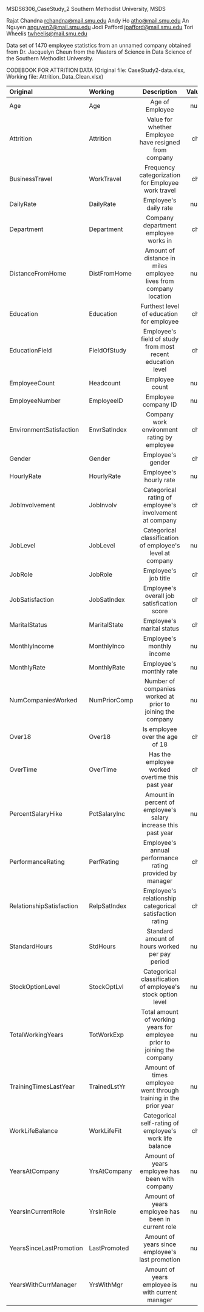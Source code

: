 MSDS6306_CaseStudy_2
Southern Methodist University, MSDS

Rajat Chandna rchandna@mail.smu.edu
Andy Ho atho@mail.smu.edu
An Nguyen anguyen2@mail.smu.edu
Jodi Pafford jpafford@mail.smu.edu
Tori Wheelis twheelis@mail.smu.edu

Data set of 1470 employee statistics from an unnamed company obtained from Dr. Jacquelyn Cheun from the Masters of Science in Data Science of the Southern Methodist University.

CODEBOOK FOR ATTRITION DATA
(Original file: CaseStudy2-data.xlsx, Working file: Attrition_Data_Clean.xlsx)

|Original|Working|Description|Values|
|:-|:-|:-:|:-:|
|Age|Age|Age of Employee|num|
|Attrition|Attrition|Value for whether Employee have resigned from company|chr|
|BusinessTravel|WorkTravel|Frequency categorization for Employee work travel|chr|
|DailyRate|DailyRate|Employee's daily rate|num|
|Department|Department|Company department employee works in|chr|
|DistanceFromHome|DistFromHome|Amount of distance in miles employee lives from company location|num|
|Education|Education|Furthest level of education for employee|chr|
|EducationField|FieldOfStudy|Employee's field of study from most recent education level|chr|
|EmployeeCount|Headcount|Employee count|num|
|EmployeeNumber|EmployeeID|Employee company ID|num|
|EnvironmentSatisfaction|EnvrSatIndex|Company work environment rating by employee|chr|
|Gender|Gender|Employee's gender|chr|
|HourlyRate|HourlyRate|Employee's hourly rate|num|
|JobInvolvement|JobInvolv|Categorical rating of employee's involvement at company|chr|
|JobLevel|JobLevel|Categorical classification of employee's level at company|num|
|JobRole|JobRole|Employee's job title|chr|
|JobSatisfaction|JobSatIndex|Employee's overall job satisfication score|chr|
|MaritalStatus|MaritalState|Employee's marital status|chr|
|MonthlyIncome|MonthlyInco|Employee's monthly income|num|
|MonthlyRate|MonthlyRate|Employee's monthly rate|num|
|NumCompaniesWorked|NumPriorComp|Number of companies worked at prior to joining the company |num|
|Over18|Over18|Is employee over the age of 18|chr|
|OverTime|OverTime|Has the employee worked overtime this past year|chr|
|PercentSalaryHike|PctSalaryInc|Amount in percent of employee's salary increase this past year|num|
|PerformanceRating|PerfRating|Employee's annual performance rating provided by manager|chr|
|RelationshipSatisfaction|RelpSatIndex|Employee's relationship categorical satisfaction rating|chr|
|StandardHours|StdHours|Standard amount of hours worked per pay period|num|
|StockOptionLevel|StockOptLvl|Categorical classification of employee's stock option level|num|
|TotalWorkingYears|TotWorkExp|Total amount of working years for employee prior to joining the company|num|
|TrainingTimesLastYear|TrainedLstYr|Amount of times employee went through training in the prior year|num|
|WorkLifeBalance|WorkLifeFit|Categorical self-rating of employee's work life balance|chr|
|YearsAtCompany|YrsAtCompany|Amount of years employee has been with company|num|
|YearsInCurrentRole|YrsInRole|Amount of years employee has been in current role|num|
|YearsSinceLastPromotion|LastPromoted|Amount of years since employee's last promotion|num|
|YearsWithCurrManager|YrsWithMgr|Amount of years employee is with current manager|num|




















